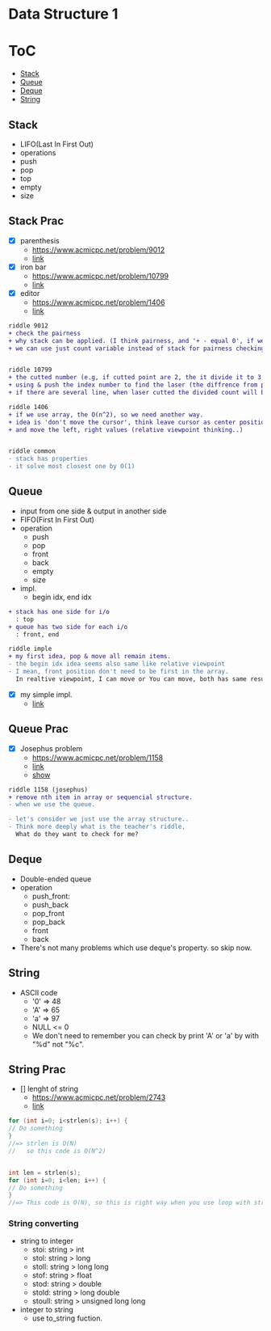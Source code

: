 # Data Structure 1

ToC
===
* [Stack](#stack)
* [Queue](#queue)
* [Deque](#deque)
* [String](#string)


## Stack
- LIFO(Last In First Out)
- operations
 - push
 - pop
 - top
 - empty
 - size

## Stack Prac
* [x] parenthesis
  - <https://www.acmicpc.net/problem/9012>
  - [link](https://gist.github.com/brianrobo/e2d365435dbfc7b58224effd03d286d6)
* [x] iron bar
  - <https://www.acmicpc.net/problem/10799>
  - [link](https://gist.github.com/brianrobo/acc00fddfb6d83c73ebbc882c4d1c4c5)
* [x] editor
  - <https://www.acmicpc.net/problem/1406>
  - [link](https://gist.github.com/brianrobo/2fd248a22e1c504c92db7c1db50af2ef)


``` diff
riddle 9012
+ check the pairness
+ why stack can be applied. (I think pairness, and '+ - equal 0', if we use stack the the size will be 0, we can assume.
+ we can use just count variable instead of stack for pairness checking


riddle 10799
+ the cutted number (e.g, if cutted point are 2, the it divide it to 3 area)
+ using & push the index number to find the laser (the diffrence from previous is 1)
+ if there are several line, when laser cutted the divided count will be current line count..

riddle 1406
+ if we use array, the O(n^2), so we need another way.
+ idea is 'don't move the cursor', think leave cursor as center position
+ and move the left, right values (relative viewpoint thinking..)


riddle common
- stack has properties
- it solve most closest one by O(1)
```

## Queue
- input from one side & output in another side
- FIFO(First In First Out)
- operation
  - push
  - pop
  - front
  - back
  - empty
  - size
- impl.
  - begin idx, end idx

``` diff
+ stack has one side for i/o
  : top
+ queue has two side for each i/o
  : front, end

riddle imple
+ my first idea, pop & move all remain items.
- the begin idx idea seems also same like relative viewpoint
- I mean, front position don't need to be first in the array.
  In realtive viewpoint, I can move or You can move, both has same result. (wik)
```

* [x] my simple impl.
  - [link](https://gist.github.com/brianrobo/8d009a7becb19031091a78d3d260724b)

## Queue Prac
* [x] Josephus problem
  - <https://www.acmicpc.net/problem/1158>
  - [link](https://gist.github.com/brianrobo/4e4b33dbcaf904fd6b75c28d2b949d02)
  - [show](https://youtu.be/JPLN-dHelbU)



``` diff
riddle 1158 (josephus)
+ remove nth item in array or sequencial structure.
- when we use the queue.

- let's consider we just use the array structure..
- Think more deeply what is the teacher's riddle,
  What do they want to check for me?
```

## Deque
- Double-ended queue
- operation
  - push_front:
  - push_back
  - pop_front
  - pop_back
  - front
  - back
- There's not many problems which use deque's property.
  so skip now.


## String
- ASCII code
  - '0' => 48
  - 'A' => 65
  - 'a' => 97
  - NULL <= 0
  - We don't need to remember
    you can check by print 'A' or 'a' by with "%d" not "%c".

## String Prac
* [] lenght of string
  - <https://www.acmicpc.net/problem/2743>
  - [link](https://gist.github.com/brianrobo/83cf3cdab180a5fd6a01d84bf9a0cad0)

``` c++
for (int i=0; i<strlen(s); i++) {
// Do something
}
//=> strlen is O(N)
//   so this code is O(N^2)


int len = strlen(s);
for (int i=0; i<len; i++) {
// Do something
}
//=> This code is O(N), so this is right way when you use loop with strlen()

```
### String converting
- string to integer
  - stoi: string > int
  - stol: string > long
  - stoll: string > long long
  - stof: string > float
  - stod: string > double
  - stold: string > long double
  - stoull: string > unsigned long long
- integer to string
  - use to_string fuction.

 






